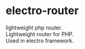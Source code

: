 # electro-router
lightweight php router.<br>
Lightweight router for PHP.<br>
Used in electro framework.<br>
